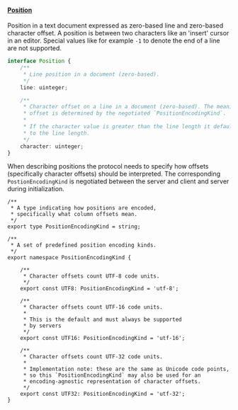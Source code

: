 #### <a href="#position" name="position" class="anchor"> Position </a>

Position in a text document expressed as zero-based line and zero-based character offset. A position is between two characters like an 'insert' cursor in an editor. Special values like for example `-1` to denote the end of a line are not supported.

```typescript
interface Position {
	/**
	 * Line position in a document (zero-based).
	 */
	line: uinteger;

	/**
	 * Character offset on a line in a document (zero-based). The meaning of this
	 * offset is determined by the negotiated `PositionEncodingKind`.
	 *
	 * If the character value is greater than the line length it defaults back
	 * to the line length.
	 */
	character: uinteger;
}
```

When describing positions the protocol needs to specify how offsets (specifically character offsets) should be interpreted.
The corresponding `PostionEncodingKind` is negotiated between the server and client and server during initialization.

```typscript
/**
 * A type indicating how positions are encoded,
 * specifically what column offsets mean.
 */
export type PositionEncodingKind = string;

/**
 * A set of predefined position encoding kinds.
 */
export namespace PositionEncodingKind {

	/**
	 * Character offsets count UTF-8 code units.
	 */
	export const UTF8: PositionEncodingKind = 'utf-8';

	/**
	 * Character offsets count UTF-16 code units.
	 *
	 * This is the default and must always be supported
	 * by servers
	 */
	export const UTF16: PositionEncodingKind = 'utf-16';

	/**
	 * Character offsets count UTF-32 code units. 
	 *
	 * Implementation note: these are the same as Unicode code points,
	 * so this `PositionEncodingKind` may also be used for an 
	 * encoding-agnostic representation of character offsets.
	 */
	export const UTF32: PositionEncodingKind = 'utf-32';
}
```
